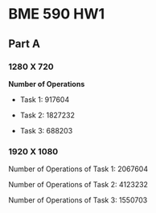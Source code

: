 # BME 590 HW1


## Part A

### 1280 X 720

**Number of Operations** 
- Task 1:   917604

- Task 2:   1827232

- Task 3:   688203





### 1920 X 1080

Number of Operations of Task 1:  2067604

Number of Operations of Task 2:  4123232

Number of Operations of Task 3:  1550703
